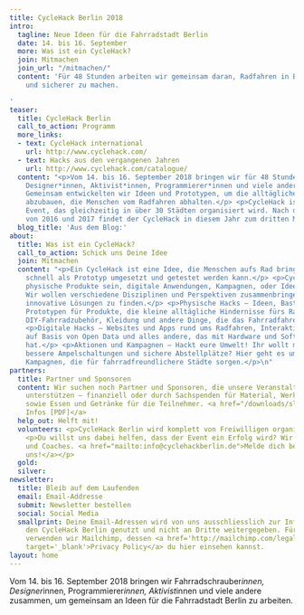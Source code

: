 ```yaml
---
title: CycleHack Berlin 2018
intro:
  tagline: Neue Ideen für die Fahrradstadt Berlin
  date: 14. bis 16. September
  more: Was ist ein CycleHack?
  join: Mitmachen
  join_url: "/mitmachen/"
  content: 'Für 48 Stunden arbeiten wir gemeinsam daran, Radfahren in Berlin besser
    und sicherer zu machen.

'
teaser:
  title: CycleHack Berlin
  call_to_action: Programm
  more_links:
  - text: CycleHack international
    url: http://www.cyclehack.com/
  - text: Hacks aus den vergangenen Jahren
    url: http://www.cyclehack.com/catalogue/
  content: "<p>Vom 14. bis 16. September 2018 bringen wir für 48 Stunden Fahrradschrauber*innen,
    Designer*innen, Aktivist*innen, Programmierer*innen und viele andere zusammen.
    Gemeinsam entwickelten wir Ideen und Prototypen, um die alltäglichen Hindernisse
    abzubauen, die Menschen vom Radfahren abhalten.</p> <p>CycleHack ist ein globales
    Event, das gleichzeitig in über 30 Städten organisiert wird. Nach dem großen Erfolg
    von 2016 und 2017 findet der CycleHack in diesem Jahr zum dritten Mal in Berlin statt.</p>\n"
  blog_title: 'Aus dem Blog:'
about:
  title: Was ist ein CycleHack?
  call_to_action: Schick uns Deine Idee
  join: Mitmachen
  content: "<p>Ein CycleHack ist eine Idee, die Menschen aufs Rad bringen soll und
    schnell als Prototyp umgesetzt und getestet werden kann.</p> <p>CycleHacks können
    physische Produkte sein, digitale Anwendungen, Kampagnen, oder Ideen zur Fahrradinfrastruktur.
    Wir wollen verschiedene Disziplinen und Perspektiven zusammenbringen, um gemeinsam
    innovative Lösungen zu finden.</p> <p>Physische Hacks – Ideen, Basteleien und
    Prototypen für Produkte, die kleine alltägliche Hindernisse fürs Radfahren abbauen:
    DIY-Fahrradzubehör, Kleidung und andere Dinge, die das Fahrradfahren besser machen.</p>
    <p>Digitale Hacks – Websites und Apps rund ums Radfahren, Interaktive Visualisierungen
    auf Basis von Open Data und alles andere, das mit Hardware und Software zu tun
    hat.</p> <p>Aktionen und Kampagnen – Hackt eure Umwelt! Ihr wollt mehr Fahrradwege,
    bessere Ampelschaltungen und sichere Abstellplätze? Hier geht es um Aktionen und
    Kampagnen, die für fahrradfreundlichere Städte sorgen.</p>\n"
partners:
  title: Partner und Sponsoren
  content: Wir suchen noch Partner und Sponsoren, die unsere Veranstaltung im September
    unterstützen – finanziell oder durch Sachspenden für Material, Werkzeug und Geräte,
    sowie Essen und Getränke für die Teilnehmer. <a href="/downloads/slidedeck_sponsoring_2018.pdf">Mehr
    Infos [PDF]</a>
  help_out: Helft mit!
  volunteers: <p>CycleHack Berlin wird komplett von Freiwilligen organisiert.</p>
    <p>Du willst uns dabei helfen, dass der Event ein Erfolg wird? Wir suchen Helfer,
    und Coaches. <a href="mailto:info@cyclehackberlin.de">Melde dich bei
    uns!</a></p>
  gold:
  silver:
newsletter:
  title: Bleib auf dem Laufenden
  email: Email-Addresse
  submit: Newsletter bestellen
  social: Social Media
  smallprint: Deine Email-Adressen wird von uns ausschliesslich zur Information über
    den CycleHack Berlin genutzt und nicht an Dritte weitergegeben. Für diesen Verteiler
    verwenden wir Mailchimp, dessen <a href='http://mailchimp.com/legal/privacy/'
    target='_blank'>Privacy Policy</a> du hier einsehen kannst.
layout: home
---
```


Vom 14. bis 16. September 2018 bringen wir Fahrradschrauber*innen, Designer*innen, Programmierer*innen, Aktivist*innen und viele andere zusammen, um gemeinsam an Ideen für die Fahrradstadt Berlin zu arbeiten.
